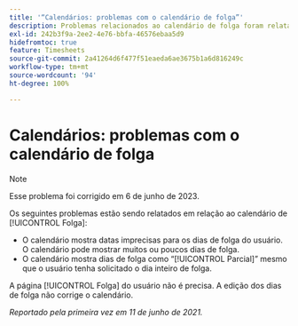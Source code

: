 ```yaml
---
title: '“Calendários: problemas com o calendário de folga”'
description: Problemas relacionados ao calendário de folga foram relatados.
exl-id: 242b3f9a-2ee2-4e76-bbfa-46576ebaa5d9
hidefromtoc: true
feature: Timesheets
source-git-commit: 2a41264d6f477f51eaeda6ae3675b1a6d816249c
workflow-type: tm+mt
source-wordcount: '94'
ht-degree: 100%

---
```


# Calendários: problemas com o calendário de folga

>[!NOTE]
>
>Esse problema foi corrigido em 6 de junho de 2023.

Os seguintes problemas estão sendo relatados em relação ao calendário de [!UICONTROL Folga]:

* O calendário mostra datas imprecisas para os dias de folga do usuário. O calendário pode mostrar muitos ou poucos dias de folga.
* O calendário mostra dias de folga como “[!UICONTROL Parcial]” mesmo que o usuário tenha solicitado o dia inteiro de folga.

A página [!UICONTROL Folga] do usuário não é precisa. A edição dos dias de folga não corrige o calendário.

_Reportado pela primeira vez em 11 de junho de 2021._

